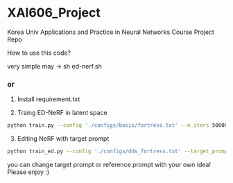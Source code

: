 # XAI606_Project
Korea Univ Applications and Practice in Neural Networks Course Project Repo

How to use this code? 

very simple may -> sh ed-nerf.sh

### or
1. Install requirement.txt

2. Traing ED-NeRF in latent space

```bash
python train.py --config './configs/basis/fortress.txt' --n_iters 50000 --device "cuda:0" --basedir './log/core_w_vae' --n_iters 1000
```

3. Editing NeRF with target prompt

```bash
python train_ed.py --config './configs/dds_fortress.txt' --target_prompt 'a marshmallow fortress on the table' --ref_prompt 'a small castle on the table' --mask_prompt 'castle'
```

you can change target prompt or reference prompt with your own idea!
Please enjoy :)
